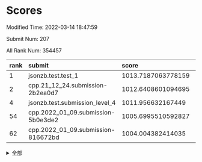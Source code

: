 # Scores

Modified Time: 2022-03-14 18:47:59

Submit Num: 207

All Rank Num: 354457

| rank |               submit               |       score        |       sigma        | pk_num |
| :--- | :--------------------------------- | :----------------- | :----------------- | :----- |
| 1    | jsonzb.test.test_1                 | 1013.7187063778159 | 0.8240584420728083 | 6847   |
| 2    | cpp.21_12_24.submission-2b2ea0d7   | 1012.6408601094695 | 0.8231416281250178 | 6853   |
| 4    | jsonzb.test.submission_level_4     | 1011.956632167449  | 0.7762067860979683 | 6852   |
| 54   | cpp.2022_01_09.submission-5b0e3de2 | 1005.6995510592827 | 0.7298698851492327 | 6851   |
| 62   | cpp.2022_01_09.submission-816672bd | 1004.004382414035  | 0.7260325658272218 | 6850   |


<details>
<summary>全部</summary>

| rank |                 submit                 |       score        |       sigma        | pk_num |
| :--- | :------------------------------------- | :----------------- | :----------------- | :----- |
| 1    | jsonzb.test.test_1                     | 1013.7187063778159 | 0.8240584420728083 | 6847   |
| 2    | cpp.21_12_24.submission-2b2ea0d7       | 1012.6408601094695 | 0.8231416281250178 | 6853   |
| 3    | gobigger.level_3.submission_level_3_47 | 1011.9803437882167 | 0.7923713608879196 | 6850   |
| 4    | jsonzb.test.submission_level_4         | 1011.956632167449  | 0.7762067860979683 | 6852   |
| 5    | gobigger.level_3.submission_level_3_30 | 1011.7189514387228 | 0.7635287663190469 | 6848   |
| 6    | gobigger.level_3.submission_level_3_41 | 1011.5946974569962 | 0.785344604684275  | 6851   |
| 7    | gobigger.level_3.submission_level_3_43 | 1011.4735310057407 | 0.8013180886240486 | 6848   |
| 8    | gobigger.level_3.submission_level_3_40 | 1011.2076736563017 | 0.7653078713325948 | 6850   |
| 9    | gobigger.level_3.submission_level_3_2  | 1011.1428437173372 | 0.7830431000230699 | 6851   |
| 10   | gobigger.level_3.submission_level_3_5  | 1011.1279422113266 | 0.7594468249787106 | 6850   |
| 11   | gobigger.level_3.submission_level_3_42 | 1011.0909262628804 | 0.7472297584274584 | 6850   |
| 12   | gobigger.level_3.submission_level_3_12 | 1011.0147235671159 | 0.7886826893507395 | 6849   |
| 13   | gobigger.level_3.submission_level_3_29 | 1010.9617014462016 | 0.7645731108237063 | 6851   |
| 14   | gobigger.level_3.submission_level_3_22 | 1010.9251795254644 | 0.7752969295348247 | 6850   |
| 15   | gobigger.level_3.submission_level_3_18 | 1010.8720823873716 | 0.743180123808816  | 6848   |
| 16   | gobigger.level_3.submission_level_3_31 | 1010.8559626971022 | 0.7678693482752149 | 6850   |
| 17   | gobigger.level_3.submission_level_3_34 | 1010.7987487716393 | 0.7693322092259062 | 6850   |
| 18   | gobigger.level_3.submission_level_3_49 | 1010.7797970971643 | 0.7893886350962954 | 6846   |
| 19   | gobigger.level_3.submission_level_3_27 | 1010.730364471208  | 0.7780246143994002 | 6847   |
| 20   | gobigger.level_3.submission_level_3_20 | 1010.7281269575362 | 0.742824856380424  | 6851   |
| 21   | gobigger.level_3.submission_level_3_36 | 1010.5104790697791 | 0.7465023042552016 | 6849   |
| 22   | gobigger.level_3.submission_level_3_6  | 1010.4511343414865 | 0.7743043088270553 | 6851   |
| 23   | gobigger.level_3.submission_level_3_33 | 1010.4228587217714 | 0.7606094474832203 | 6853   |
| 24   | gobigger.level_3.submission_level_3_8  | 1010.3309393892911 | 0.7843753980110493 | 6854   |
| 25   | gobigger.level_3.submission_level_3_19 | 1010.3036035180847 | 0.7726492318677879 | 6847   |
| 26   | gobigger.level_3.submission_level_3_26 | 1010.145615763859  | 0.7740696471932534 | 6850   |
| 27   | gobigger.level_3.submission_level_3_11 | 1010.1118137195267 | 0.7521401528166914 | 6848   |
| 28   | gobigger.level_3.submission_level_3_32 | 1010.0812896880744 | 0.7460553458820811 | 6852   |
| 29   | gobigger.level_3.submission_level_3_15 | 1010.0495639359966 | 0.7654156807205328 | 6842   |
| 30   | gobigger.level_3.submission_level_3_24 | 1010.0430937838327 | 0.7428601607197928 | 6850   |
| 31   | gobigger.level_3.submission_level_3_10 | 1009.9695982988231 | 0.7719671610890775 | 6850   |
| 32   | gobigger.level_3.submission_level_3_1  | 1009.9638182645674 | 0.7391302226128109 | 6851   |
| 33   | gobigger.level_3.submission_level_3_37 | 1009.864028122654  | 0.7540123345746744 | 6847   |
| 34   | gobigger.level_3.submission_level_3_9  | 1009.8392024175856 | 0.7653506435111781 | 6850   |
| 35   | gobigger.level_3.submission_level_3_44 | 1009.8322974307187 | 0.7322905455761928 | 6852   |
| 36   | gobigger.level_3.submission_level_3_35 | 1009.8134269879594 | 0.7536909849231602 | 6844   |
| 37   | gobigger.level_3.submission_level_3_38 | 1009.7496524511553 | 0.7766640914074543 | 6850   |
| 38   | gobigger.level_3.submission_level_3_48 | 1009.6401758756369 | 0.7649692711979058 | 6852   |
| 39   | gobigger.level_3.submission_level_3_4  | 1009.6215422216916 | 0.7527781303496776 | 6849   |
| 40   | gobigger.level_3.submission_level_3_3  | 1009.591846253637  | 0.7666082934833283 | 6857   |
| 41   | gobigger.level_3.submission_level_3_13 | 1009.5547952274793 | 0.7586161995593553 | 6847   |
| 42   | gobigger.level_3.submission_level_3_14 | 1009.5488165322955 | 0.7761873917579898 | 6850   |
| 43   | gobigger.level_3.submission_level_3_7  | 1009.5163551000104 | 0.7506712471555645 | 6850   |
| 44   | gobigger.level_3.submission_level_3_16 | 1009.3120272544594 | 0.7844694530104818 | 6852   |
| 45   | gobigger.level_3.submission_level_3_21 | 1009.2139945086328 | 0.7425631481759728 | 6849   |
| 46   | gobigger.level_3.submission_level_3_17 | 1009.2061571368282 | 0.7631624382805989 | 6849   |
| 47   | gobigger.level_3.submission_level_3_45 | 1009.1647978683037 | 0.7628174391176443 | 6857   |
| 48   | gobigger.level_3.submission_level_3_28 | 1009.1021287137153 | 0.7447267538136652 | 6853   |
| 49   | gobigger.level_3.submission_level_3_39 | 1008.8550220222816 | 0.7546669958020724 | 6848   |
| 50   | gobigger.level_3.submission_level_3_0  | 1008.8137281654202 | 0.7656162499636509 | 6852   |
| 51   | gobigger.level_3.submission_level_3_46 | 1008.7469274023609 | 0.7594046527985496 | 6846   |
| 52   | gobigger.level_3.submission_level_3_23 | 1008.6843595872831 | 0.7297880945862696 | 6848   |
| 53   | gobigger.level_3.submission_level_3_25 | 1008.6091772512206 | 0.7281189245103369 | 6842   |
| 54   | cpp.2022_01_09.submission-5b0e3de2     | 1005.6995510592827 | 0.7298698851492327 | 6851   |
| 55   | gobigger.level_1.submission_level_1_41 | 1004.9710328891833 | 0.7176534565126176 | 6847   |
| 56   | gobigger.level_1.submission_level_1_44 | 1004.5397242047619 | 0.7164763187772482 | 6852   |
| 57   | gobigger.level_1.submission_level_1_35 | 1004.5150574319136 | 0.7408383557010703 | 6849   |
| 58   | gobigger.level_1.submission_level_1_9  | 1004.4833409126777 | 0.7161867672636545 | 6849   |
| 59   | gobigger.level_1.submission_level_1_49 | 1004.1400098238164 | 0.7207477596514328 | 6851   |
| 60   | gobigger.level_1.submission_level_1_34 | 1004.1373811022609 | 0.7163615530228103 | 6847   |
| 61   | gobigger.level_1.submission_level_1_13 | 1004.0554334221775 | 0.7133090408124981 | 6847   |
| 62   | cpp.2022_01_09.submission-816672bd     | 1004.004382414035  | 0.7260325658272218 | 6850   |
| 63   | gobigger.level_1.submission_level_1_4  | 1003.9566619863517 | 0.7093871344960858 | 6848   |
| 64   | gobigger.level_1.submission_level_1_42 | 1003.9273398831922 | 0.7162453043202853 | 6857   |
| 65   | gobigger.level_1.submission_level_1_2  | 1003.9132527118504 | 0.716753024018207  | 6844   |
| 66   | gobigger.level_1.submission_level_1_3  | 1003.8855958087281 | 0.7165424022298645 | 6847   |
| 67   | gobigger.level_1.submission_level_1_33 | 1003.8359630886539 | 0.7129803243207244 | 6842   |
| 68   | gobigger.level_1.submission_level_1_18 | 1003.8327487661186 | 0.7292658720175267 | 6845   |
| 69   | gobigger.level_1.submission_level_1_16 | 1003.7727275926586 | 0.7250031623411315 | 6851   |
| 70   | gobigger.level_1.submission_level_1_46 | 1003.7244554381252 | 0.7144151692725262 | 6849   |
| 71   | gobigger.level_1.submission_level_1_12 | 1003.7049584798464 | 0.7174735995414797 | 6846   |
| 72   | gobigger.level_1.submission_level_1_48 | 1003.7039887837195 | 0.7131925566489317 | 6852   |
| 73   | gobigger.level_1.submission_level_1_11 | 1003.6992744133485 | 0.7113722002248872 | 6849   |
| 74   | gobigger.level_1.submission_level_1_25 | 1003.6865543478699 | 0.7164253540762352 | 6851   |
| 75   | gobigger.level_1.submission_level_1_32 | 1003.6510086801756 | 0.7118375442612666 | 6851   |
| 76   | gobigger.level_1.submission_level_1_14 | 1003.6505060472525 | 0.6999328785616961 | 6848   |
| 77   | gobigger.level_1.submission_level_1_0  | 1003.5571090858632 | 0.7149588478358377 | 6846   |
| 78   | gobigger.level_1.submission_level_1_5  | 1003.5267060030594 | 0.7158258560194308 | 6844   |
| 79   | gobigger.level_1.submission_level_1_36 | 1003.479165709097  | 0.7154964392633764 | 6850   |
| 80   | gobigger.level_1.submission_level_1_47 | 1003.4445132181371 | 0.7247687898416199 | 6850   |
| 81   | gobigger.level_1.submission_level_1_27 | 1003.3585427397137 | 0.7095596671425533 | 6848   |
| 82   | gobigger.level_1.submission_level_1_6  | 1003.3416617751985 | 0.7118351836843173 | 6847   |
| 83   | gobigger.level_1.submission_level_1_1  | 1003.31789003511   | 0.730320768412582  | 6850   |
| 84   | gobigger.level_1.submission_level_1_30 | 1003.2912056379903 | 0.7228291050639573 | 6847   |
| 85   | gobigger.level_1.submission_level_1_21 | 1003.2526441102269 | 0.7240422375236558 | 6847   |
| 86   | gobigger.level_1.submission_level_1_26 | 1003.17040887794   | 0.711167598711862  | 6850   |
| 87   | gobigger.level_1.submission_level_1_39 | 1003.1245082290704 | 0.7231802960043766 | 6844   |
| 88   | gobigger.level_1.submission_level_1_40 | 1003.0983737375824 | 0.7259631963399341 | 6853   |
| 89   | gobigger.level_1.submission_level_1_29 | 1003.0051271844264 | 0.7193767634551225 | 6850   |
| 90   | gobigger.level_1.submission_level_1_23 | 1002.9456703166082 | 0.7063841791847015 | 6847   |
| 91   | gobigger.level_1.submission_level_1_8  | 1002.9378954465133 | 0.7230582127509311 | 6848   |
| 92   | gobigger.level_1.submission_level_1_31 | 1002.9269843765804 | 0.7242233884509014 | 6845   |
| 93   | gobigger.level_1.submission_level_1_19 | 1002.857663564248  | 0.7178631106378932 | 6853   |
| 94   | gobigger.level_1.submission_level_1_28 | 1002.8529779159529 | 0.7229115261148666 | 6851   |
| 95   | gobigger.level_1.submission_level_1_38 | 1002.8129484523869 | 0.7112328029397585 | 6850   |
| 96   | gobigger.level_1.submission_level_1_7  | 1002.744681910121  | 0.7145495032213045 | 6845   |
| 97   | gobigger.level_1.submission_level_1_10 | 1002.5869477355707 | 0.7045831130912056 | 6843   |
| 98   | gobigger.level_1.submission_level_1_37 | 1002.4753128559673 | 0.7315086711784431 | 6846   |
| 99   | gobigger.level_1.submission_level_1_17 | 1002.3700446141434 | 0.7064105007073237 | 6847   |
| 100  | gobigger.level_1.submission_level_1_22 | 1002.2841371590187 | 0.716329194968176  | 6850   |
| 101  | gobigger.level_1.submission_level_1_15 | 1002.2271636008087 | 0.7192140335317619 | 6851   |
| 102  | gobigger.level_1.submission_level_1_43 | 1002.1521508696283 | 0.7139534697366037 | 6846   |
| 103  | gobigger.level_1.submission_level_1_20 | 1001.9660359188273 | 0.7087497475630997 | 6854   |
| 104  | gobigger.level_1.submission_level_1_24 | 1001.9468130910925 | 0.7064953285034544 | 6849   |
| 105  | gobigger.level_1.submission_level_1_45 | 1001.7663741761706 | 0.7121368227156841 | 6854   |
| 106  | gobigger.random.submission_random_40   | 997.4359454512369  | 0.7151604441492299 | 6848   |
| 107  | gobigger.random.submission_random_19   | 997.2807482159847  | 0.7065237567600376 | 6852   |
| 108  | gobigger.random.submission_random_16   | 996.8993233127386  | 0.7037550071606105 | 6852   |
| 109  | gobigger.random.submission_random_8    | 996.7665848869873  | 0.704990115023087  | 6845   |
| 110  | gobigger.random.submission_random_24   | 996.7469900200542  | 0.7257879776248736 | 6854   |
| 111  | gobigger.random.submission_random_13   | 996.6519312594447  | 0.7187129779696944 | 6852   |
| 112  | gobigger.random.submission_random_48   | 996.5566667135251  | 0.7243079917497119 | 6849   |
| 113  | gobigger.random.submission_random_21   | 996.4916108927815  | 0.713093428303924  | 6850   |
| 114  | gobigger.random.submission_random_14   | 996.4523123685693  | 0.7095088849820558 | 6856   |
| 115  | gobigger.random.submission_random_43   | 996.297351464811   | 0.7126428371270452 | 6852   |
| 116  | gobigger.random.submission_random_20   | 996.2933414345604  | 0.7165382226930205 | 6849   |
| 117  | gobigger.random.submission_random_33   | 996.2718689647063  | 0.7138802628591359 | 6849   |
| 118  | gobigger.random.submission_random_39   | 996.2657658382309  | 0.7087983991706875 | 6848   |
| 119  | gobigger.random.submission_random_32   | 996.2614697353574  | 0.7090398533232564 | 6850   |
| 120  | gobigger.random.submission_random_6    | 996.22238848147    | 0.7195747650723208 | 6849   |
| 121  | gobigger.random.submission_random_41   | 996.1648494122608  | 0.7045234272192915 | 6844   |
| 122  | gobigger.random.submission_random_36   | 996.1606010830168  | 0.7121459432661286 | 6850   |
| 123  | gobigger.random.submission_random_38   | 996.1593756102271  | 0.710973181195126  | 6849   |
| 124  | gobigger.random.submission_random_28   | 996.143119962886   | 0.7003610914312658 | 6847   |
| 125  | gobigger.random.submission_random_26   | 996.1366484276838  | 0.7068185563008406 | 6850   |
| 126  | gobigger.random.submission_random_9    | 996.1267483400392  | 0.7026721464244499 | 6850   |
| 127  | gobigger.random.submission_random_23   | 996.0720692873681  | 0.7092250737742483 | 6853   |
| 128  | gobigger.random.submission_random_11   | 996.0665044786363  | 0.7051828162200825 | 6848   |
| 129  | gobigger.random.submission_random_29   | 996.0342684505198  | 0.732056879461226  | 6847   |
| 130  | gobigger.random.submission_random_37   | 996.0092951079489  | 0.7059043390674193 | 6850   |
| 131  | gobigger.random.submission_random_35   | 995.972415604082   | 0.7155092934935231 | 6848   |
| 132  | gobigger.random.submission_random_0    | 995.9502636114863  | 0.7129937996910777 | 6852   |
| 133  | gobigger.random.submission_random_47   | 995.8959129807682  | 0.7063707503740303 | 6848   |
| 134  | gobigger.random.submission_random_17   | 995.8895998917794  | 0.7247395505341974 | 6843   |
| 135  | gobigger.random.submission_random_4    | 995.8160926886662  | 0.7078522630808686 | 6847   |
| 136  | gobigger.random.submission_random_12   | 995.7792881098536  | 0.7023846932975991 | 6852   |
| 137  | gobigger.random.submission_random_46   | 995.775329091697   | 0.6938060653172986 | 6852   |
| 138  | gobigger.random.submission_random_42   | 995.6816666401061  | 0.7143664646586588 | 6851   |
| 139  | gobigger.random.submission_random_2    | 995.6790948054253  | 0.7199002103437171 | 6850   |
| 140  | gobigger.random.submission_random_49   | 995.6441354757493  | 0.7333662292062217 | 6853   |
| 141  | gobigger.random.submission_random_44   | 995.6017874094706  | 0.711571393547236  | 6853   |
| 142  | gobigger.random.submission_random_22   | 995.593503819001   | 0.7416077931207612 | 6854   |
| 143  | gobigger.random.submission_random_31   | 995.5230822498844  | 0.7023413580304729 | 6850   |
| 144  | gobigger.random.submission_random_25   | 995.4570234697158  | 0.7014251432418068 | 6844   |
| 145  | gobigger.random.submission_random_7    | 995.3541261877612  | 0.7095211427512134 | 6845   |
| 146  | gobigger.random.submission_random_1    | 995.2833501603887  | 0.7103576863283139 | 6849   |
| 147  | gobigger.random.submission_random_45   | 995.276105531308   | 0.7114234470723236 | 6848   |
| 148  | gobigger.random.submission_random_18   | 995.2061132610411  | 0.707373865662711  | 6849   |
| 149  | gobigger.random.submission_random_30   | 995.2014806762312  | 0.6983162725064057 | 6843   |
| 150  | gobigger.random.submission_random_27   | 995.1710524914247  | 0.7201915911142168 | 6853   |
| 151  | gobigger.random.submission_random_34   | 995.1468450986961  | 0.7170487212727159 | 6841   |
| 152  | gobigger.random.submission_random_5    | 995.0550796101098  | 0.7090219309439659 | 6853   |
| 153  | gobigger.random.submission_random_15   | 995.0176214433083  | 0.7157451528986316 | 6850   |
| 154  | gobigger.random.submission_random_10   | 994.8859155763193  | 0.7161204569971481 | 6854   |
| 155  | gobigger.random.submission_random_3    | 994.7287616416446  | 0.7225086283391483 | 6851   |
| 156  | gobigger.level_2.submission_level_2_45 | 994.4605054709095  | 0.7449695964831234 | 6849   |
| 157  | gobigger.level_2.submission_level_2_20 | 994.2442084407617  | 0.7252879930350806 | 6846   |
| 158  | gobigger.level_2.submission_level_2_46 | 993.734658922696   | 0.7215600249387464 | 6850   |
| 159  | gobigger.level_2.submission_level_2_47 | 993.4152169764429  | 0.735759587670895  | 6850   |
| 160  | gobigger.level_2.submission_level_2_42 | 993.2429159245496  | 0.7479011811746237 | 6848   |
| 161  | gobigger.level_2.submission_level_2_2  | 993.1151829081558  | 0.747063186869571  | 6846   |
| 162  | gobigger.level_2.submission_level_2_35 | 993.0911975422175  | 0.7445821202796216 | 6849   |
| 163  | gobigger.level_2.submission_level_2_6  | 992.7802319535124  | 0.7396201377772224 | 6851   |
| 164  | gobigger.level_2.submission_level_2_22 | 992.7699997201112  | 0.7420305412583762 | 6847   |
| 165  | gobigger.level_2.submission_level_2_24 | 992.7662339811872  | 0.7507828282307011 | 6848   |
| 166  | gobigger.level_2.submission_level_2_0  | 992.7095475744546  | 0.7261427449083026 | 6849   |
| 167  | gobigger.level_2.submission_level_2_16 | 992.6996323279667  | 0.7391651790978973 | 6853   |
| 168  | gobigger.level_2.submission_level_2_26 | 992.6104181964895  | 0.7599574643330406 | 6851   |
| 169  | gobigger.level_2.submission_level_2_17 | 992.5530685256941  | 0.7277140103881071 | 6845   |
| 170  | gobigger.level_2.submission_level_2_14 | 992.4517031863564  | 0.7251533190794369 | 6846   |
| 171  | gobigger.level_2.submission_level_2_44 | 992.4460494407668  | 0.7419077773982764 | 6849   |
| 172  | gobigger.level_2.submission_level_2_11 | 992.3909474713986  | 0.7386409118256498 | 6846   |
| 173  | gobigger.level_2.submission_level_2_43 | 992.3711844619346  | 0.7442348824304105 | 6849   |
| 174  | gobigger.level_2.submission_level_2_13 | 992.3638704473436  | 0.7411022355464812 | 6853   |
| 175  | gobigger.level_2.submission_level_2_30 | 992.3324078149614  | 0.7518980442621128 | 6850   |
| 176  | gobigger.level_2.submission_level_2_39 | 992.247447429256   | 0.7485786293589444 | 6853   |
| 177  | gobigger.level_2.submission_level_2_18 | 992.1755769403931  | 0.7445891948685716 | 6854   |
| 178  | gobigger.level_2.submission_level_2_27 | 992.1161957251494  | 0.7517285941113427 | 6852   |
| 179  | gobigger.level_2.submission_level_2_31 | 992.1140185594527  | 0.7297847232129004 | 6849   |
| 180  | gobigger.level_2.submission_level_2_37 | 992.0940299562388  | 0.7582167902867282 | 6849   |
| 181  | gobigger.level_2.submission_level_2_21 | 992.0612129595957  | 0.7457094218368266 | 6847   |
| 182  | gobigger.level_2.submission_level_2_41 | 992.0351162109966  | 0.7406606555380761 | 6847   |
| 183  | gobigger.level_2.submission_level_2_19 | 992.0075600621697  | 0.7518762877451212 | 6855   |
| 184  | gobigger.level_2.submission_level_2_34 | 991.9913062010356  | 0.7535986910271247 | 6849   |
| 185  | gobigger.level_2.submission_level_2_3  | 991.9553173449071  | 0.7300198016178255 | 6853   |
| 186  | gobigger.level_2.submission_level_2_5  | 991.9032989180569  | 0.7297533809459801 | 6855   |
| 187  | gobigger.level_2.submission_level_2_10 | 991.7830843454204  | 0.7539446340201529 | 6849   |
| 188  | gobigger.level_2.submission_level_2_7  | 991.7052065999517  | 0.7474589305184351 | 6852   |
| 189  | gobigger.level_2.submission_level_2_15 | 991.6735408276128  | 0.7341503828016814 | 6854   |
| 190  | gobigger.level_2.submission_level_2_49 | 991.6368411574801  | 0.7547753502069924 | 6850   |
| 191  | gobigger.level_2.submission_level_2_36 | 991.5925851725641  | 0.7544695872201409 | 6852   |
| 192  | gobigger.level_2.submission_level_2_33 | 991.3896760583054  | 0.753897146527488  | 6847   |
| 193  | gobigger.level_2.submission_level_2_40 | 991.3140887731165  | 0.7666844019342172 | 6845   |
| 194  | gobigger.level_2.submission_level_2_32 | 991.1373263303376  | 0.7473650935181932 | 6851   |
| 195  | gobigger.level_2.submission_level_2_1  | 991.1233254174758  | 0.7619506548528724 | 6856   |
| 196  | gobigger.level_2.submission_level_2_25 | 991.0108714611864  | 0.7738033097767297 | 6840   |
| 197  | gobigger.level_2.submission_level_2_28 | 990.998966799887   | 0.7579939263526756 | 6853   |
| 198  | gobigger.level_2.submission_level_2_23 | 990.8945036598221  | 0.7485163253257154 | 6851   |
| 199  | gobigger.level_2.submission_level_2_48 | 990.6659162129487  | 0.7571527187741514 | 6850   |
| 200  | gobigger.level_2.submission_level_2_4  | 990.4463068697221  | 0.764930781263787  | 6849   |
| 201  | gobigger.level_2.submission_level_2_12 | 990.4210082591327  | 0.7750368464320166 | 6850   |
| 202  | gobigger.level_2.submission_level_2_38 | 990.2200699742649  | 0.7769077836427977 | 6851   |
| 203  | gobigger.level_2.submission_level_2_8  | 990.138366681298   | 0.7627266062471474 | 6852   |
| 204  | gobigger.level_2.submission_level_2_29 | 990.1338197641498  | 0.7717877407813156 | 6855   |
| 205  | gobigger.level_2.submission_level_2_9  | 989.6546944317247  | 0.7709528682702609 | 6848   |
| 206  | gobigger.none.submission_none_1        | 975.007020076449   | 1.5756135195012169 | 6849   |
| 207  | gobigger.none.submission_none_0        | 974.69587270391    | 1.6768312543791002 | 6852   |

</details>